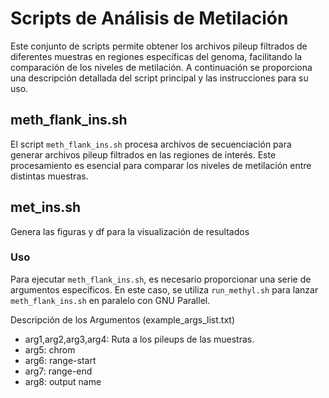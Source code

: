 # Scripts de Análisis de Metilación

Este conjunto de scripts permite obtener los archivos pileup filtrados de diferentes muestras en regiones específicas del genoma, facilitando la comparación de los niveles de metilación. A continuación se proporciona una descripción detallada del script principal y las instrucciones para su uso.

## meth_flank_ins.sh

El script `meth_flank_ins.sh` procesa archivos de secuenciación para generar archivos pileup filtrados en las regiones de interés. Este procesamiento es esencial para comparar los niveles de metilación entre distintas muestras.

## met_ins.sh
Genera las figuras y df para la visualización de resultados

### Uso

Para ejecutar `meth_flank_ins.sh`, es necesario proporcionar una serie de argumentos específicos. En este caso, se utiliza `run_methyl.sh` para lanzar `meth_flank_ins.sh` en paralelo con GNU Parallel.

Descripción de los Argumentos (example_args_list.txt)
- arg1,arg2,arg3,arg4: Ruta a los pileups de las muestras.
- arg5: chrom
- arg6: range-start
- arg7: range-end
- arg8: output name 

